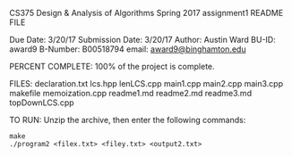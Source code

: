 
CS375 Design & Analysis of Algorithms
Spring 2017
assignment1 README FILE

Due Date: 3/20/17
Submission Date: 3/20/17
Author:     Austin Ward
BU-ID:      award9
B-Number:   B00518794
email:      award9@binghamton.edu

PERCENT COMPLETE:
    100% of the project is complete.

FILES:
    declaration.txt lcs.hpp lenLCS.cpp main1.cpp main2.cpp main3.cpp makefile memoization.cpp readme1.md readme2.md readme3.md topDownLCS.cpp 

TO RUN:
    Unzip the archive, then enter the following commands:

    make
    ./program2 <filex.txt> <filey.txt> <output2.txt> 
